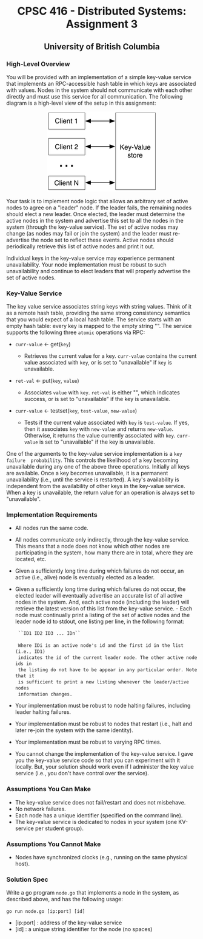 <h1 align="center"> 
	CPSC 416 - Distributed Systems: Assignment 3
</h1>

<h2 align="center"> 
	University of British Columbia
</h2>



<h3>
	<b>High-Level Overview</b>
</h3>

You will be provided with an implementation of a simple key-value service that 
implements an RPC-accessible hash table in which keys are associated with values. 
Nodes in the system should not communicate with each other directly and must use 
this service for all communication. The following diagram is a high-level 
view of the setup in this assignment: 

<p align="center">
	<img alt="Key-Value Diagram" src="/arch.jpg">
</p>

Your task is to implement node logic that allows an arbitrary set of active nodes 
to agree on a "leader" node. If the leader fails, the remaining nodes should elect
a new leader. Once elected, the leader must determine the active nodes in the system 
and advertise this set to all the nodes in the system (through the key-value service).
The set of active nodes may change (as nodes may fail or join the system) and the 
leader must re-advertise the node set to reflect these events. Active nodes should 
periodically retrieve this list of active nodes and print it out.

Individual keys in the key-value service may experience permanent unavailability. 
Your node implementation must be robust to such unavailability and continue to elect
leaders that will properly advertise the set of active nodes.

<h3>
	<b>Key-Value Service</b>
</h3>

The key value service associates string keys with string values. Think of it as a 
remote hash table, providing the same strong consistency semantics that you would 
expect of a local hash table. The service starts with an empty hash table: every 
key is mapped to the empty string "". The service supports the following three 
`atomic` operations via RPC:

 - ``curr-value`` ← get(``key``)
	- Retrieves the current value for a key. ``curr-value`` contains the current 
	value associated with ``key``, or is set to "unavailable" if ``key`` is unavailable.

 - ``ret-val`` ← put(``key``, ``value``)
	- Associates ``value`` with ``key``. ``ret-val`` is either "", which indicates
	success, or is set to "unavailable" if the key is unavailable.

 - ``curr-value`` ← testset(``key``, ``test-value``, ``new-value``)
	- Tests if the current value associated with ``key`` is ``test-value``. If yes, then 
	it associates ``key`` with ``new-value`` and returns ``new-value``. Otherwise, it returns 
	the value currently associated with ``key``. ``curr-value`` is set to "unavailable" if 
	the key is unavailable.
	
One of the arguments to the key-value service implementation is a ``key failure 
probability``. This controls the likelihood of a key becoming unavailable during 
any one of the above three operations. Initially all keys are available. Once a 
key becomes unavailable, it is a permanent unavailability (i.e., until the service
is restarted). A key's availability is independent from the availability of other
keys in the key-value service. When a key is unavailable, the return value for an 
operation is always set to "unavailable".	

<h3>
	<b>Implementation Requirements</b>
</h3>

 - All nodes run the same code.

 - All nodes communicate only indirectly, through the key-value service. 
	This means that a node does not know which other nodes are participating 
	in the system, how many there are in total, where they are located, etc.
 
 - Given a sufficiently long time during which failures do not occur, an active 
	(i.e., alive) node is eventually elected as a leader.
 
 - Given a sufficiently long time during which failures do not occur, the elected 
	leader will eventually advertise an accurate list of all active nodes in the system.
	And, each active node (including the leader) will retrieve the latest 
	version of this list from the key-value service.
		- Each node must continually print a listing of the set of active nodes and
		the leader node id to stdout, one listing per line, in the following format:
		
		``ID1 ID2 ID3 ... IDn``
		
		Where IDi is an active node's id and the first id in the list (i.e., ID1) 
		indicates the id of the current leader node. The other active node ids in 
		the listing do not have to be appear in any particular order. Note that it 
		is sufficient to print a new listing whenever the leader/active nodes 
		information changes.
		
 - Your implementation must be robust to node halting failures, including leader halting failures.
 
 - Your implementation must be robust to nodes that restart (i.e., halt and later re-join the 
	system with the same identity).
	
 - Your implementation must be robust to varying RPC times.
 
 - You cannot change the implementation of the key-value service. I gave you the key-value service 
	code so that you can experiment with it locally. But, your solution should work 
	even if I administer the key value service (i.e., you don't have control over the 
	service).
 
 
 
 
<h3>
	<b>Assumptions You Can Make</b>
</h3>

 - The key-value service does not fail/restart and does not misbehave.
 - No network failures.
 - Each node has a unique identifier (specified on the command line).
 - The key-value service is dedicated to nodes in your system (one KV-service per student group).
	
<h3>
	<b>Assumptions You Cannot Make</b>
</h3>

 - Nodes have synchronized clocks (e.g., running on the same physical host).
 
<h3>
	<b>Solution Spec</b>
</h3>

Write a go program ``node.go`` that implements a node in the system, as described above, 
and has the following usage:

``go run node.go [ip:port] [id]``

 - [ip:port] : address of the key-value service
 - [id] : a unique string identifier for the node (no spaces)

